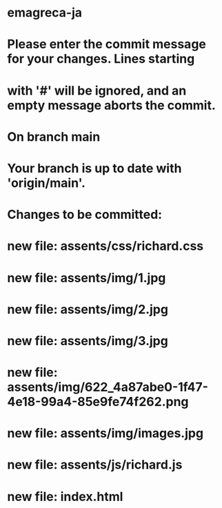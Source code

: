 # emagreca-ja


# Please enter the commit message for your changes. Lines starting
# with '#' will be ignored, and an empty message aborts the commit.
#
# On branch main
# Your branch is up to date with 'origin/main'.
#
# Changes to be committed:
#	new file:   assents/css/richard.css
#	new file:   assents/img/1.jpg
#	new file:   assents/img/2.jpg
#	new file:   assents/img/3.jpg
#	new file:   assents/img/622_4a87abe0-1f47-4e18-99a4-85e9fe74f262.png
#	new file:   assents/img/images.jpg
#	new file:   assents/js/richard.js
#	new file:   index.html
#

